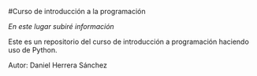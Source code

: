 #Curso de introducción a la programación

_En este lugar subiré información_


Este es un repositorio del curso de introducción a programación haciendo uso de Python.

Autor: Daniel Herrera Sánchez
